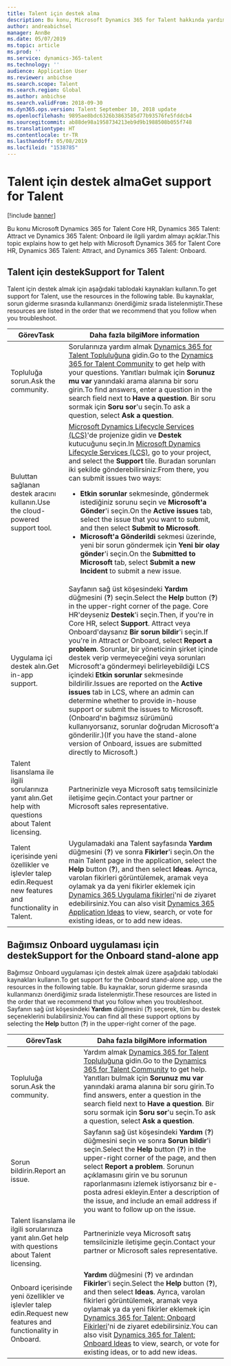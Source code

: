 ```yaml
---
title: Talent için destek alma
description: Bu konu, Microsoft Dynamics 365 for Talent hakkında yardım almayı açıklar.
author: andreabichsel
manager: AnnBe
ms.date: 05/07/2019
ms.topic: article
ms.prod: ''
ms.service: dynamics-365-talent
ms.technology: ''
audience: Application User
ms.reviewer: anbichse
ms.search.scope: Talent
ms.search.region: Global
ms.author: anbichse
ms.search.validFrom: 2018-09-30
ms.dyn365.ops.version: Talent September 10, 2018 update
ms.openlocfilehash: 9895ae8bdc6326b3863585d77b93576fe5fddcb4
ms.sourcegitcommit: ab88de98a1958734213eb9d9b1988508b055f748
ms.translationtype: HT
ms.contentlocale: tr-TR
ms.lasthandoff: 05/08/2019
ms.locfileid: "1538785"
---
```

# <a name="get-support-for-talent"></a><span data-ttu-id="764b9-103">Talent için destek alma</span><span class="sxs-lookup"><span data-stu-id="764b9-103">Get support for Talent</span></span>

[!include [banner](includes/banner.md)]

<span data-ttu-id="764b9-104">Bu konu Microsoft Dynamics 365 for Talent Core HR, Dynamics 365 Talent: Attract ve Dynamics 365 Talent: Onboard ile ilgili yardım almayı açıklar.</span><span class="sxs-lookup"><span data-stu-id="764b9-104">This topic explains how to get help with Microsoft Dynamics 365 for Talent Core HR, Dynamics 365 Talent: Attract, and Dynamics 365 Talent: Onboard.</span></span>

## <a name="support-for-talent"></a><span data-ttu-id="764b9-105">Talent için destek</span><span class="sxs-lookup"><span data-stu-id="764b9-105">Support for Talent</span></span>

<span data-ttu-id="764b9-106">Talent için destek almak için aşağıdaki tablodaki kaynakları kullanın.</span><span class="sxs-lookup"><span data-stu-id="764b9-106">To get support for Talent, use the resources in the following table.</span></span> <span data-ttu-id="764b9-107">Bu kaynaklar, sorun giderme sırasında kullanmanızı önerdiğimiz sırada listelenmiştir.</span><span class="sxs-lookup"><span data-stu-id="764b9-107">These resources are listed in the order that we recommend that you follow when you troubleshoot.</span></span>

| <span data-ttu-id="764b9-108">Görev</span><span class="sxs-lookup"><span data-stu-id="764b9-108">Task</span></span> | <span data-ttu-id="764b9-109">Daha fazla bilgi</span><span class="sxs-lookup"><span data-stu-id="764b9-109">More information</span></span> |
|------|------------------|
| <span data-ttu-id="764b9-110">Topluluğa sorun.</span><span class="sxs-lookup"><span data-stu-id="764b9-110">Ask the community.</span></span> | <span data-ttu-id="764b9-111">Sorularınıza yardım almak [Dynamics 365 for Talent Topluluğuna](https://community.dynamics.com/365/talent) gidin.</span><span class="sxs-lookup"><span data-stu-id="764b9-111">Go to the [Dynamics 365 for Talent Community](https://community.dynamics.com/365/talent) to get help with your questions.</span></span> <span data-ttu-id="764b9-112">Yanıtları bulmak için **Sorunuz mu var** yanındaki arama alanına bir soru girin.</span><span class="sxs-lookup"><span data-stu-id="764b9-112">To find answers, enter a question in the search field next to **Have a question**.</span></span> <span data-ttu-id="764b9-113">Bir soru sormak için **Soru sor**'u seçin.</span><span class="sxs-lookup"><span data-stu-id="764b9-113">To ask a question, select **Ask a question**.</span></span> |
| <span data-ttu-id="764b9-114">Buluttan sağlanan destek aracını kullanın.</span><span class="sxs-lookup"><span data-stu-id="764b9-114">Use the cloud-powered support tool.</span></span> | <span data-ttu-id="764b9-115">[Microsoft Dynamics Lifecycle Services (LCS)](https://lcs.dynamics.com/)'de projenize gidin ve **Destek** kutucuğunu seçin.</span><span class="sxs-lookup"><span data-stu-id="764b9-115">In [Microsoft Dynamics Lifecycle Services (LCS)](https://lcs.dynamics.com/), go to your project, and select the **Support** tile.</span></span> <span data-ttu-id="764b9-116">Buradan sorunları iki şekilde gönderebilirsiniz:</span><span class="sxs-lookup"><span data-stu-id="764b9-116">From there, you can submit issues two ways:</span></span><ul><li><span data-ttu-id="764b9-117">**Etkin sorunlar** sekmesinde, göndermek istediğiniz sorunu seçin ve **Microsoft'a Gönder**'i seçin.</span><span class="sxs-lookup"><span data-stu-id="764b9-117">On the **Active issues** tab, select the issue that you want to submit, and then select **Submit to Microsoft**.</span></span></li><li><span data-ttu-id="764b9-118">**Microsoft'a Gönderildi** sekmesi üzerinde, yeni bir sorun göndermek için **Yeni bir olay gönder**'i seçin.</span><span class="sxs-lookup"><span data-stu-id="764b9-118">On the **Submitted to Microsoft** tab, select **Submit a new Incident** to submit a new issue.</span></span></li></ul> |
| <span data-ttu-id="764b9-119">Uygulama içi destek alın.</span><span class="sxs-lookup"><span data-stu-id="764b9-119">Get in-app support.</span></span> | <span data-ttu-id="764b9-120">Sayfanın sağ üst köşesindeki **Yardım** düğmesini (**?**) seçin.</span><span class="sxs-lookup"><span data-stu-id="764b9-120">Select the **Help** button (**?**) in the upper-right corner of the page.</span></span> <span data-ttu-id="764b9-121">Core HR'deyseniz **Destek**'i seçin.</span><span class="sxs-lookup"><span data-stu-id="764b9-121">Then, if you're in Core HR, select **Support**.</span></span> <span data-ttu-id="764b9-122">Attract veya Onboard'daysanız **Bir sorun bildir**'i seçin.</span><span class="sxs-lookup"><span data-stu-id="764b9-122">If you're in Attract or Onboard, select **Report a problem**.</span></span> <span data-ttu-id="764b9-123">Sorunlar, bir yöneticinin şirket içinde destek verip vermeyeceğini veya sorunları Microsoft'a göndermeyi belirleyebildiği LCS içindeki **Etkin sorunlar** sekmesinde bildirilir.</span><span class="sxs-lookup"><span data-stu-id="764b9-123">Issues are reported on the **Active issues** tab in LCS, where an admin can determine whether to provide in-house support or submit the issues to Microsoft.</span></span> <span data-ttu-id="764b9-124">(Onboard'ın bağımsız sürümünü kullanıyorsanız, sorunlar doğrudan Microsoft'a gönderilir.)</span><span class="sxs-lookup"><span data-stu-id="764b9-124">(If you have the stand-alone version of Onboard, issues are submitted directly to Microsoft.)</span></span> |
| <span data-ttu-id="764b9-125">Talent lisanslama ile ilgili sorularınıza yanıt alın.</span><span class="sxs-lookup"><span data-stu-id="764b9-125">Get help with questions about Talent licensing.</span></span> | <span data-ttu-id="764b9-126">Partnerinizle veya Microsoft satış temsilcinizle iletişime geçin.</span><span class="sxs-lookup"><span data-stu-id="764b9-126">Contact your partner or Microsoft sales representative.</span></span> |
| <span data-ttu-id="764b9-127">Talent içerisinde yeni özellikler ve işlevler talep edin.</span><span class="sxs-lookup"><span data-stu-id="764b9-127">Request new features and functionality in Talent.</span></span> | <span data-ttu-id="764b9-128">Uygulamadaki ana Talent sayfasında **Yardım** düğmesini (**?**) ve sonra **Fikirler**'i seçin.</span><span class="sxs-lookup"><span data-stu-id="764b9-128">On the main Talent page in the application, select the **Help** button (**?**), and then select **Ideas**.</span></span> <span data-ttu-id="764b9-129">Ayrıca, varolan fikirleri görüntülemek, aramak veya oylamak ya da yeni fikirler eklemek için [Dynamics 365 Uygulama fikirleri](https://experience.dynamics.com/ideas/)'ni de ziyaret edebilirsiniz.</span><span class="sxs-lookup"><span data-stu-id="764b9-129">You can also visit [Dynamics 365 Application Ideas](https://experience.dynamics.com/ideas/) to view, search, or vote for existing ideas, or to add new ideas.</span></span> |

## <a name="support-for-the-onboard-stand-alone-app"></a><span data-ttu-id="764b9-130">Bağımsız Onboard uygulaması için destek</span><span class="sxs-lookup"><span data-stu-id="764b9-130">Support for the Onboard stand-alone app</span></span>

<span data-ttu-id="764b9-131">Bağımsız Onboard uygulaması için destek almak üzere aşağıdaki tablodaki kaynakları kullanın.</span><span class="sxs-lookup"><span data-stu-id="764b9-131">To get support for the Onboard stand-alone app, use the resources in the following table.</span></span> <span data-ttu-id="764b9-132">Bu kaynaklar, sorun giderme sırasında kullanmanızı önerdiğimiz sırada listelenmiştir.</span><span class="sxs-lookup"><span data-stu-id="764b9-132">These resources are listed in the order that we recommend that you follow when you troubleshoot.</span></span> <span data-ttu-id="764b9-133">Sayfanın sağ üst köşesindeki **Yardım** düğmesini (**?**) seçerek, tüm bu destek seçeneklerini bulabilirsiniz.</span><span class="sxs-lookup"><span data-stu-id="764b9-133">You can find all these support options by selecting the **Help** button (**?**) in the upper-right corner of the page.</span></span>

| <span data-ttu-id="764b9-134">Görev</span><span class="sxs-lookup"><span data-stu-id="764b9-134">Task</span></span> | <span data-ttu-id="764b9-135">Daha fazla bilgi</span><span class="sxs-lookup"><span data-stu-id="764b9-135">More information</span></span> |
|------|------------------|
| <span data-ttu-id="764b9-136">Topluluğa sorun.</span><span class="sxs-lookup"><span data-stu-id="764b9-136">Ask the community.</span></span> | <span data-ttu-id="764b9-137">Yardım almak [Dynamics 365 for Talent Topluluğuna](https://community.dynamics.com/365/talent) gidin.</span><span class="sxs-lookup"><span data-stu-id="764b9-137">Go to the [Dynamics 365 for Talent Community](https://community.dynamics.com/365/talent) to get help.</span></span> <span data-ttu-id="764b9-138">Yanıtları bulmak için **Sorunuz mu var** yanındaki arama alanına bir soru girin.</span><span class="sxs-lookup"><span data-stu-id="764b9-138">To find answers, enter a question in the search field next to **Have a question**.</span></span> <span data-ttu-id="764b9-139">Bir soru sormak için **Soru sor**'u seçin.</span><span class="sxs-lookup"><span data-stu-id="764b9-139">To ask a question, select **Ask a question**.</span></span> |
| <span data-ttu-id="764b9-140">Sorun bildirin.</span><span class="sxs-lookup"><span data-stu-id="764b9-140">Report an issue.</span></span> | <span data-ttu-id="764b9-141">Sayfanın sağ üst köşesindeki **Yardım** (**?**) düğmesini seçin ve sonra **Sorun bildir**'i seçin.</span><span class="sxs-lookup"><span data-stu-id="764b9-141">Select the **Help** button (**?**) in the upper-right corner of the page, and then select **Report a problem**.</span></span> <span data-ttu-id="764b9-142">Sorunun açıklamasını girin ve bu sorunun raporlanmasını izlemek istiyorsanız bir e-posta adresi ekleyin.</span><span class="sxs-lookup"><span data-stu-id="764b9-142">Enter a description of the issue, and include an email address if you want to follow up on the issue.</span></span> |
| <span data-ttu-id="764b9-143">Talent lisanslama ile ilgili sorularınıza yanıt alın.</span><span class="sxs-lookup"><span data-stu-id="764b9-143">Get help with questions about Talent licensing.</span></span> | <span data-ttu-id="764b9-144">Partnerinizle veya Microsoft satış temsilcinizle iletişime geçin.</span><span class="sxs-lookup"><span data-stu-id="764b9-144">Contact your partner or Microsoft sales representative.</span></span> |
| <span data-ttu-id="764b9-145">Onboard içerisinde yeni özellikler ve işlevler talep edin.</span><span class="sxs-lookup"><span data-stu-id="764b9-145">Request new features and functionality in Onboard.</span></span> | <span data-ttu-id="764b9-146">**Yardım** düğmesini (**?**) ve ardından **Fikirler**'i seçin.</span><span class="sxs-lookup"><span data-stu-id="764b9-146">Select the **Help** button (**?**), and then select **Ideas**.</span></span> <span data-ttu-id="764b9-147">Ayrıca, varolan fikirleri görüntülemek, aramak veya oylamak ya da yeni fikirler eklemek için [Dynamics 365 for Talent: Onboard Fikirleri](https://experience.dynamics.com/ideas/categories/?forum=569a7fb2-8327-e911-a95a-000d3a4f3883&forumName=Dynamics%20365%20for%20Talent%3A%20Onboard)'ni de ziyaret edebilirsiniz.</span><span class="sxs-lookup"><span data-stu-id="764b9-147">You can also visit [Dynamics 365 for Talent: Onboard Ideas](https://experience.dynamics.com/ideas/categories/?forum=569a7fb2-8327-e911-a95a-000d3a4f3883&forumName=Dynamics%20365%20for%20Talent%3A%20Onboard) to view, search, or vote for existing ideas, or to add new ideas.</span></span> |
